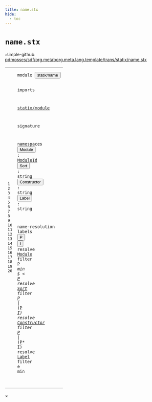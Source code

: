 ```yaml
---
title: name.stx
hide:
  - toc
---
```


# `name.stx`

:simple-github: [pdmosses/sdf/org.metaborg.meta.lang.template/trans/statix/name.stx]

[pdmosses/sdf/org.metaborg.meta.lang.template/trans/statix/name.stx]: https://github.com/pdmosses/sdf/blob/master/org.metaborg.meta.lang.template/trans/statix/name.stx "The source file on GitHub"

<div class="stx"><table class="highlighttable"><tbody><tr><td class="linenos"><div class="linenodiv"><pre><span></span>1
2
3
4
5
6
7
8
9
10
11
12
13
14
15
16
17
18
19
20
</pre></div></td>
<td class="code"><pre><code><span class="keyword">module</span> <button class="modal-open" id="statix/name_1_8" title="a definition with multiple references" data-urls="../cons.stx/#statix/name line 5_3; ../label.stx/#statix/name line 5_3; ../main.stx/#statix/name line 5_3; ../module.stx/#statix/name line 6_3; ../sort.stx/#statix/name line 5_3; ../sort_cons.stx/#statix/name line 5_3; ../section/syntax.stx/#statix/name line 7_3; ../section/template.stx/#statix/name line 6_3"><span class="token sort_Id">statix/name</span></button>

<span class="keyword">imports</span>

  <a href="../module.stx/#statix/module_1_8" id="statix/module_5_3" title="a reference to a single-file definition"><span class="token sort_Id">statix/module</span></a>

<span class="keyword">signature</span>

  <span class="keyword">namespaces</span>
    <span class="cons_NsDecl"><button class="modal-open" id="Module_10_5" title="a definition with multiple references" data-urls="#Module line 17_13; ../module.stx/#Module line 40_16, 40_16, 41_5, 41_5, 41_5, 46_19, 46_19, 46_19, 50_28"><span class="token sort_Id">Module</span></button>      <span class="operator">:</span> <span class="cons_SimpleSort"><a href="../module.stx/#ModuleId_19_9" id="ModuleId_10_19" title="a reference to a single-file definition"><span class="token sort_Id">ModuleId</span></a></span></span>
    <span class="cons_NsDecl"><button class="modal-open" id="Sort_11_5" title="a definition with multiple references" data-urls="#Sort line 18_13; ../sort.stx/#Sort line 23_19, 24_10, 24_10, 24_10, 25_5, 25_5, 25_5, 30_19, 30_19, 30_19, 35_34, 43_19, 43_19, 43_19, 48_34"><span class="token sort_Id">Sort</span></button>        <span class="operator">:</span> <span class="cons_StringSort"><span class="keyword">string</span></span></span>
    <span class="cons_NsDecl"><button class="modal-open" id="Constructor_12_5" title="a definition with multiple references" data-urls="#Constructor line 19_13; ../cons.stx/#Constructor line 14_10, 14_10, 15_19, 15_19, 15_19, 21_19, 21_19, 21_19, 26_35, 34_19, 34_19, 34_19, 39_48, 42_48"><span class="token sort_Id">Constructor</span></button> <span class="operator">:</span> <span class="cons_StringSort"><span class="keyword">string</span></span></span>
    <span class="cons_NsDecl"><button class="modal-open" id="Label_13_5" title="a definition with multiple references" data-urls="#Label line 20_13; ../label.stx/#Label line 24_10, 25_5, 25_5, 25_5, 29_5, 29_5, 29_5, 33_29"><span class="token sort_Id">Label</span></button>       <span class="operator">:</span> <span class="cons_StringSort"><span class="keyword">string</span></span></span>

  <span class="keyword">name-resolution</span>
    <span class="keyword">labels</span> <span class="cons_Label"><button class="modal-open" id="P_16_12" title="a definition with multiple references" data-urls="#P line 17_32, 17_43, 18_32, 18_38, 19_32, 19_38; ../module.stx/#P line 25_21; ../section/syntax.stx/#P line 57_23, 72_23, 79_23; ../section/template.stx/#P line 51_23, 58_23"><span class="token sort_Id">P</span></button></span> <span class="cons_Label"><button class="modal-open" id="I_16_14" title="a definition with multiple references" data-urls="#I line 18_41, 19_41; ../module.stx/#I line 77_8"><span class="token sort_Id">I</span></button></span>
    <span class="cons_NamespaceQuery"><span class="keyword">resolve</span> <a href="#Module_10_5" id="Module_17_13" title="a reference to a single-file definition"><span class="token sort_Id">Module</span></a>      <span class="cons_NamespaceFilter"><span class="keyword">filter</span> <span class="cons_Closure"><span class="cons_Label"><a href="#P_16_12" id="P_17_32" title="a reference to a single-file definition"><span class="token sort_Id">P</span></a></span><span class="operator">*</span></span></span> <span class="cons_NamespaceMin"><span class="keyword">min</span> <span class="operator">$</span> <span class="operator">&lt;</span> <span class="cons_Label"><a href="#P_16_12" id="P_17_43" title="a reference to a single-file definition"><span class="token sort_Id">P</span></a></span></span></span>
    <span class="cons_NamespaceQuery"><span class="keyword">resolve</span> <a href="#Sort_11_5" id="Sort_18_13" title="a reference to a single-file definition"><span class="token sort_Id">Sort</span></a>        <span class="cons_NamespaceFilter"><span class="keyword">filter</span> <span class="cons_Closure"><span class="cons_Label"><a href="#P_16_12" id="P_18_32" title="a reference to a single-file definition"><span class="token sort_Id">P</span></a></span><span class="operator">*</span></span> <span class="operator">|</span> <span class="operator">(</span><span class="cons_Closure"><span class="cons_Label"><a href="#P_16_12" id="P_18_38" title="a reference to a single-file definition"><span class="token sort_Id">P</span></a></span><span class="operator">*</span></span> <span class="cons_Label"><a href="#I_16_14" id="I_18_41" title="a reference to a single-file definition"><span class="token sort_Id">I</span></a></span><span class="operator">)</span></span>
    <span class="cons_NamespaceMin"></span></span><span class="cons_NamespaceQuery"><span class="keyword">resolve</span> <a href="#Constructor_12_5" id="Constructor_19_13" title="a reference to a single-file definition"><span class="token sort_Id">Constructor</span></a> <span class="cons_NamespaceFilter"><span class="keyword">filter</span> <span class="cons_Closure"><span class="cons_Label"><a href="#P_16_12" id="P_19_32" title="a reference to a single-file definition"><span class="token sort_Id">P</span></a></span><span class="operator">*</span></span> <span class="operator">|</span> <span class="operator">(</span><span class="cons_Closure"><span class="cons_Label"><a href="#P_16_12" id="P_19_38" title="a reference to a single-file definition"><span class="token sort_Id">P</span></a></span><span class="operator">*</span></span> <span class="cons_Label"><a href="#I_16_14" id="I_19_41" title="a reference to a single-file definition"><span class="token sort_Id">I</span></a></span><span class="operator">)</span></span>
    </span><span class="cons_NamespaceQuery"><span class="keyword">resolve</span> <a href="#Label_13_5" id="Label_20_13" title="a reference to a single-file definition"><span class="token sort_Id">Label</span></a>       <span class="cons_NamespaceFilter"><span class="keyword">filter</span> <span class="token sort_Id">e</span></span> <span class="cons_NamespaceMin"><span class="keyword">min</span>
</span></span>
</code></pre></td></tr></tbody></table></div>

<div id="modal">
  <div id="modal-content">
    <span id="modal-close">&times;</span>
    <h2 id="modal-h2"></h2>
    <p  id="modal-p"></p>
    <ul id="modal-ul"></ul>
  </div>
</div>
